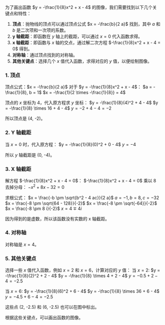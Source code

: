 为了画出函数 $y = -\frac{1}{8}x^2 + x - 4$ 的图像，我们需要找到以下几个关键点和特性：

1. **顶点**：抛物线的顶点可以通过顶点公式 $x = -\frac{b}{2 a}$ 找到，其中 $a$ 和 $b$ 是二次项和一次项的系数。
2. **y 轴截距**：即函数在 $y$ 轴上的截距，可以通过 $x = 0$ 代入函数求得。
3. **x 轴截距**：即函数与 $x$ 轴的交点，通过解二次方程 $-\frac{1}{8}x^2 + x - 4 = 0$ 得到。
4. **对称轴**：通过顶点找到的对称轴。
5. **其他关键点**：选择几个 $x$ 值代入函数，求得对应的 $y$ 值，以便绘制图像。

### 1. 顶点
顶点公式：$x = -\frac{b}{2 a}$
对于 $y = -\frac{1}{8}x^2 + x - 4$：
$a = -\frac{1}{8}, b = 1$
$x = -\frac{1}{2 \times -\frac{1}{8}} = 4$

顶点的 $x$ 坐标为 4，代入原方程求 $y$ 坐标：
$y = -\frac{1}{8}(4)^2 + 4 - 4$
$y = -\frac{1}{8} \times 16 + 4 - 4$
$y = -2 + 4 - 4 = -2$

所以顶点是 (4, -2)。

### 2. Y 轴截距
当 $x = 0$ 时，代入原方程：
$y = -\frac{1}{8}(0)^2 + 0 - 4$
$y = -4$

所以 $y$ 轴截距是 (0, -4)。

### 3. X 轴截距
解方程 $-\frac{1}{8}x^2 + x - 4 = 0$：
$-\frac{1}{8}x^2 + x - 4 = 0$
乘以 8 去掉分母：
$-x^2 + 8 x - 32 = 0$

求根公式：
$x = \frac{-b \pm \sqrt{b^2 - 4 ac}}{2 a}$
$a = -1, b = 8, c = -32$
$x = \frac{-8 \pm \sqrt{64 - 128}}{-2}$
$x = \frac{-8 \pm \sqrt{-64}}{-2}$
$x = \frac{-8 \pm 8 i}{-2}$
$x = 4 \mp 4 i$

因为得到的是虚数，所以该函数没有实数的 x 轴截距。

### 4. 对称轴
对称轴是 $x = 4$。

### 5. 其他关键点
选择一些 $x$ 值代入函数，例如 $x = 2$ 和 $x = 6$，计算对应的 $y$ 值：
当 $x = 2$:
$y = -\frac{1}{8}(2)^2 + 2 - 4$
$y = -\frac{1}{8} \times 4 + 2 - 4$
$y = -0.5 + 2 - 4 = -2.5$

当 $x = 6$:
$y = -\frac{1}{8}(6)^2 + 6 - 4$
$y = -\frac{1}{8} \times 36 + 6 - 4$
$y = -4.5 + 6 - 4 = -2.5$

这些点 (2, -2.5) 和 (6, -2.5) 也可以在图中标出。

根据这些关键点，可以画出函数的图像。